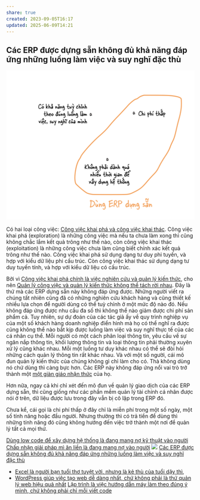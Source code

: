 ```yaml
---
share: true
created: 2023-09-05T16:17
updated: 2025-06-09T14:21
---
```

## Các ERP được dựng sẵn không đủ khả năng đáp ứng những luồng làm việc và suy nghĩ đặc thù
![Dùng ERP dựng sẵn.png](../../../../attachments/D%C3%B9ng%20ERP%20d%E1%BB%B1ng%20s%E1%BA%B5n.png)

Có hai loại công việc: [Công việc khai phá và công việc khai thác](../../C%C3%B4ng%20vi%E1%BB%87c/B%E1%BA%A5t%20%C4%91%E1%BB%8Bnh%20v%C3%A0%20kh%C3%A1m%20ph%C3%A1/C%C3%B4ng%20vi%E1%BB%87c%20khai%20ph%C3%A1%20v%C3%A0%20c%C3%B4ng%20vi%E1%BB%87c%20khai%20th%C3%A1c.md). Công việc khai phá (exploration) là những công việc mà nếu ta chưa làm xong thì cũng không chắc lắm kết quả trông như thế nào, còn công việc khai thác (exploitation) là những công việc chưa làm cũng biết chính xác kết quả trông như thế nào. Công việc khai phá sử dụng dạng tư duy phi tuyến, và hợp với kiểu dữ liệu phi cấu trúc. Còn công việc khai thác sử dụng dạng tư duy tuyến tính, và hợp với kiểu dữ liệu có cấu trúc.

Bởi vì [Công việc khai phá chính là việc nghiên cứu và quản lý kiến thức](../../C%C3%B4ng%20vi%E1%BB%87c/B%E1%BA%A5t%20%C4%91%E1%BB%8Bnh%20v%C3%A0%20kh%C3%A1m%20ph%C3%A1/C%C3%B4ng%20vi%E1%BB%87c%20khai%20ph%C3%A1%20ch%C3%ADnh%20l%C3%A0%20vi%E1%BB%87c%20nghi%C3%AAn%20c%E1%BB%A9u%20v%C3%A0%20qu%E1%BA%A3n%20l%C3%BD%20ki%E1%BA%BFn%20th%E1%BB%A9c.md), cho nên [Quản lý công việc và quản lý kiến thức không thể tách rời nhau](../Qu%E1%BA%A3n%20l%C3%BD%20c%C3%B4ng%20vi%E1%BB%87c%20v%C3%A0%20qu%E1%BA%A3n%20l%C3%BD%20ki%E1%BA%BFn%20th%E1%BB%A9c%20kh%C3%B4ng%20th%E1%BB%83%20t%C3%A1ch%20r%E1%BB%9Di%20nhau.md). Đây là thứ mà các ERP dựng sẵn này không đáp ứng được. Những người viết ra chúng tất nhiên cũng đã có những nghiên cứu khách hàng và cũng thiết kế nhiều lựa chọn để người dùng có thể tuỳ chỉnh ở một mức độ nào đó. Nếu không đáp ứng được nhu cầu đa số thì không thể nào giảm được chi phí sản phẩm cả. Tuy nhiên, sự dự đoán của các tác giả ấy về quy trình nghiệp vụ của một số khách hàng doanh nghiệp điển hình mà họ có thể nghĩ ra được cũng không thể nào bắt kịp được luồng làm việc và suy nghĩ thực tế của các cá nhân cụ thể. Mỗi người có một cách phân loại thông tin, yêu cầu về sự ngăn nắp thông tin, khối lượng thông tin và loại thông tin phải thường xuyên xử lý cũng khác nhau. Mỗi một luồng tư duy khác nhau có thể sẽ đòi hỏi những cách quản lý thông tin rất khác nhau. Và với một số người, cái mô đun quản lý kiến thức của chúng không gì chỉ làm cho có. Thà không dùng nó chứ dùng thì càng bực hơn. Các ERP này không đáp ứng nổi vai trò trở thành một [một giàn giáo nhận thức](../../../Ngh%C4%A9%20v%E1%BB%81%20vi%E1%BB%87c%20ngh%C4%A9/M%C3%B4i%20tr%C6%B0%E1%BB%9Dng%20ngh%C4%A9,%20nh%E1%BA%ADn%20th%E1%BB%A9c%20t%C4%83ng%20c%C6%B0%E1%BB%9Dng/%C4%90%E1%BB%8Dc%20v%C3%A0%20vi%E1%BA%BFt/Ghi%20ch%C3%BA%20th%C3%B4ng%20tin/Gi%C3%A0n%20gi%C3%A1o%20nh%E1%BA%ADn%20th%E1%BB%A9c%20c%E1%BA%A7n%20ph%E1%BA%A3i%20tu%E1%BB%B3%20bi%E1%BA%BFn%20v%E1%BB%9Bi%20qu%C3%A1%20tr%C3%ACnh%20hi%E1%BB%83u%20bi%E1%BA%BFt%20c%E1%BB%A7a%20ng%C6%B0%E1%BB%9Di%20d%C3%B9ng.md) của họ. 

Hơn nữa, ngay cả khi chỉ xét đến mô đun về quản lý giao dịch của các ERP dựng sẵn, thì cũng giống như các phần mềm quản lý tài chính cá nhân được nói ở trên, dữ liệu được lưu trong đây vẫn bị cô lập trong ERP đó. 

Chưa kể, cái gọi là chi phí thấp ở đây chỉ là miễn phí trong một số ngày, một số tính năng hoặc đầu người. Nhưng thường thì có trả tiền để dùng thì những tính năng đó cũng không hướng đến việc trở thành một nơi để quản lý tất cả mọi thứ.

[Dùng low code để xây dựng hệ thống là đang mang nợ kỹ thuật vào người](./D%C3%B9ng%20low%20code%20%C4%91%E1%BB%83%20x%C3%A2y%20d%E1%BB%B1ng%20h%E1%BB%87%20th%E1%BB%91ng%20l%C3%A0%20%C4%91ang%20mang%20n%E1%BB%A3%20k%E1%BB%B9%20thu%E1%BA%ADt%20v%C3%A0o%20ng%C6%B0%E1%BB%9Di.md)
[Chấp nhận giải pháp mì ăn liền là đang mang nợ vào người](../../../C%C3%B4ng%20ngh%E1%BB%87%20th%C3%B4ng%20tin/K%E1%BB%B9%20thu%E1%BA%ADt%20ph%E1%BA%A7n%20m%E1%BB%81m/%C4%90%C3%A1nh%20%C4%91%E1%BB%95i/Ch%E1%BA%A5p%20nh%E1%BA%ADn%20gi%E1%BA%A3i%20ph%C3%A1p%20m%C3%AC%20%C4%83n%20li%E1%BB%81n%20l%C3%A0%20%C4%91ang%20mang%20n%E1%BB%A3%20v%C3%A0o%20ng%C6%B0%E1%BB%9Di.md) 
![](https://www.commitstrip.com/wp-content/uploads/2020/10/Strip-PM-et-le-Nocode650-finalenglish.jpg) 
[Các ERP được dựng sẵn không đủ khả năng đáp ứng những luồng làm việc và suy nghĩ đặc thù](./C%C3%A1c%20ERP%20%C4%91%C6%B0%E1%BB%A3c%20d%E1%BB%B1ng%20s%E1%BA%B5n%20kh%C3%B4ng%20%C4%91%E1%BB%A7%20kh%E1%BA%A3%20n%C4%83ng%20%C4%91%C3%A1p%20%E1%BB%A9ng%20nh%E1%BB%AFng%20lu%E1%BB%93ng%20l%C3%A0m%20vi%E1%BB%87c%20v%C3%A0%20suy%20ngh%C4%A9%20%C4%91%E1%BA%B7c%20th%C3%B9.md)
- [Excel là người bạn tuổi thơ tuyệt vời, nhưng là kẻ thù của tuổi dậy thì](./Excel/Excel%20l%C3%A0%20ng%C6%B0%E1%BB%9Di%20b%E1%BA%A1n%20tu%E1%BB%95i%20th%C6%A1%20tuy%E1%BB%87t%20v%E1%BB%9Di,%20nh%C6%B0ng%20l%C3%A0%20k%E1%BA%BB%20th%C3%B9%20c%E1%BB%A7a%20tu%E1%BB%95i%20d%E1%BA%ADy%20th%C3%AC.md), 
- [WordPress giúp việc tạo web dễ dàng nhất, chứ không phải là thứ quản lý web hiệu quả nhất](../../../../%F0%9F%93%9CT%C3%A0i%20nguy%C3%AAn/Gi%E1%BA%A3i%20ph%C3%A1p%20k%E1%BB%B9%20thu%E1%BA%ADt/Web/WordPress%20gi%C3%BAp%20vi%E1%BB%87c%20t%E1%BA%A1o%20web%20d%E1%BB%85%20d%C3%A0ng%20nh%E1%BA%A5t,%20ch%E1%BB%A9%20kh%C3%B4ng%20ph%E1%BA%A3i%20l%C3%A0%20th%E1%BB%A9%20qu%E1%BA%A3n%20l%C3%BD%20web%20hi%E1%BB%87u%20qu%E1%BA%A3%20nh%E1%BA%A5t.md)
[Lập trình là việc hướng dẫn máy làm theo đúng ý mình, chứ không phải chỉ mỗi viết code](../../../C%C3%B4ng%20ngh%E1%BB%87%20th%C3%B4ng%20tin/L%E1%BA%ADp%20tr%C3%ACnh%20l%C3%A0%20vi%E1%BB%87c%20h%C6%B0%E1%BB%9Bng%20d%E1%BA%ABn%20m%C3%A1y%20l%C3%A0m%20theo%20%C4%91%C3%BAng%20%C3%BD%20m%C3%ACnh,%20ch%E1%BB%A9%20kh%C3%B4ng%20ph%E1%BA%A3i%20ch%E1%BB%89%20m%E1%BB%97i%20vi%E1%BA%BFt%20code.md)
